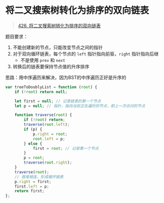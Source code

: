 
# 将二叉搜索树转化为排序的双向链表


>  [426. 将二叉搜索树转化为排序的双向链表](https://leetcode.cn/problems/convert-binary-search-tree-to-sorted-doubly-linked-list/)


题目要求：
1. 不能创建新的节点，只能改变节点之间的指针
2. 对于双向循环链表，每个节点的 `left` 指针指向前驱，`right` 指针指向后继
	- 不是使用 `prev` 和 `next`
3. 转换后的链表要保持节点值的升序排序


思路：用中序遍历来解决，因为BST的中序遍历正好是升序的


```javascript
var treeToDoublyList = function (root) {
    if (!root) return null;

    let first = null; // 记录链表的第一个节点
    let p = null; // 指针，指向当前正在遍历的节点，即上一次访问的节点

    function traverse(root) {
        if (!root) return;
        traverse(root.left);
        if (p) {
            p.right = root;
            root.left = p;
        } else {
            first = root; // 记录第一个节点
        }
        p = root;
        traverse(root.right);
    }
    traverse(root);
    // 首尾相连，形成循环链表
    p.right = first;
    first.left = p;
    return first;
};

```
